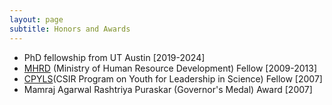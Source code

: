 ```yaml
---
layout: page
subtitle: Honors and Awards
---
```

- PhD fellowship from UT Austin [2019-2024]
- [MHRD](https://mhrd.gov.in/) (Ministry of Human Resource Development) Fellow [2009-2013] 
- [CPYLS](http://csirhrdg.res.in/cpyls.htm)(CSIR Program on Youth for Leadership in Science) Fellow  [2007]
- Mamraj Agarwal Rashtriya Puraskar (Governor's Medal) Award [2007]
